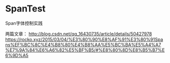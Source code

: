 # SpanTest
Span字体控制实践

两篇文章：
http://blog.csdn.net/qq_16430735/article/details/50427978
https://rocko.xyz/2015/03/04/%E3%80%90%E8%AF%91%E3%80%91Spans%EF%BC%8C%E4%B8%80%E4%B8%AA%E5%BC%BA%E5%A4%A7%E7%9A%84%E6%A6%82%E5%BF%B5/#%E8%80%8D%E8%B5%B7%E6%9D%A5
